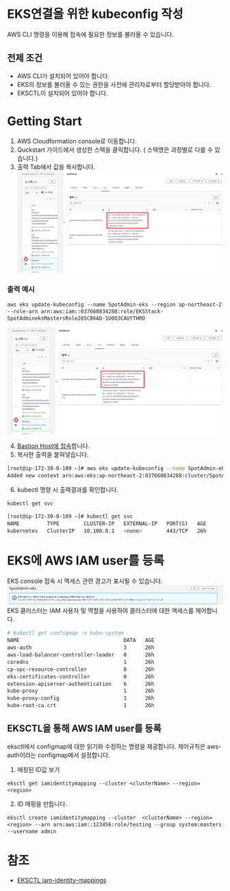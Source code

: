 # EKS연결을 위한 kubeconfig 작성
AWS CLI 명령을 이용해 접속에 필요한 정보를 불러올 수 있습니다.
## 전제 조건
- AWS CLI가 설치되어 있어야 합니다.
- EKS의 정보를 불러올 수 있는 권한을 사전에 관리자로부터 할당받아야 합니다.
- EKSCTL이 설치되어 있어야 합니다.

# Getting Start
1. AWS Cloudformation console로 이동합니다.
2. Quckstart 가이드에서 생성한 스택을 클릭합니다. ( 스택명은 과정별로 다를 수 있습니다.)
3. 출력 Tab에서 값을 복사합니다.
![CloudformationOutput](./images/CloudformationOutput.png)

### 출력 예시
```
aws eks update-kubeconfig --name SpotAdmin-eks --region ap-northeast-2 --role-arn arn:aws:iam::037660834288:role/EKSStack-SpotAdmineksMastersRole285C86AD-1U0O3CAUYTHRO
```
![CloudformationOutput](./images/CloudformationOutput.png)

4. [Bastion Host에 접속](./ConnectToBastion.md)합니다.
5. 복사한 출력을 붙혀넣습니다.
```bash
[root@ip-172-30-0-109 ~]# aws eks update-kubeconfig --name SpotAdmin-eks --region ap-northeast-2 --role-arn arn:aws:iam::037660834288:role/EKSStack-SpotAdmineksMastersRole285C86AD-1U0O3CAUYTHRO
Added new context arn:aws:eks:ap-northeast-2:037660834288:cluster/SpotAdmin-eks to /root/.kube/config
```

6. kubectl 명령 시 출력결과를 확인합니다.
```
kubectl get svc
```
```bash
[root@ip-172-30-0-109 ~]# kubectl get svc
NAME         TYPE        CLUSTER-IP   EXTERNAL-IP   PORT(S)   AGE
kubernetes   ClusterIP   10.100.0.1   <none>        443/TCP   26h
```

# EKS에 AWS IAM user를 등록
EKS console 접속 시 엑세스 관련 경고가 표시될 수 있습니다.
![EKSconsoleAccessDenied](./Images/EKSconsoleAccessDenied.png)
EKS 클러스터는 IAM 사용자 및 역할을 사용하여 클러스터에 대한 액세스를 제어합니다.

```bash
# kubectl get configmap -n kube-system
NAME                                  DATA   AGE
aws-auth                              3      26h
aws-load-balancer-controller-leader   0      26h
coredns                               1      26h
cp-vpc-resource-controller            0      26h
eks-certificates-controller           0      26h
extension-apiserver-authentication    6      26h
kube-proxy                            1      26h
kube-proxy-config                     1      26h
kube-root-ca.crt                      1      26h
```
## EKSCTL을 통해 AWS IAM user를 등록
eksctl에서 configmap에 대한 읽기와 수정하는 명령을 제공합니다.
제어규칙은 aws-auth이라는 configmap에서 설정합니다. 
1. 매칭된 ID값 보기
```
eksctl get iamidentitymapping --cluster <clusterName> --region=<region>
```
2. ID 매핑을 만듭니다.
```
eksctl create iamidentitymapping --cluster  <clusterName> --region=<region> --arn arn:aws:iam::123456:role/testing --group system:masters --username admin
```
# 참조
- [EKSCTL iam-identity-mappings](https://eksctl.io/usage/iam-identity-mappings/)